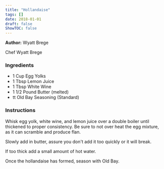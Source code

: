 ```yaml
---
title: "Hollandaise"
tags: []
date: 2018-01-01
draft: false
ShowTOC: false
---
```


**Author:** Wyatt Brege



 Chef Wyatt Brege

### Ingredients

-   1 Cup Egg Yolks
-   1 Tbsp Lemon Juice
-   1 Tbsp White Wine
-   1 1/2 Pound Butter (melted)
-   tt Old Bay Seasoning (Standard)

### Instructions 

Whisk egg yolk, white wine, and lemon juice over a double boiler until
thickened to proper consistency. Be sure to not over heat the egg
mixture, as it can scramble and produce flan.

Slowly add in butter, assure you don\'t add it too quickly or it will
break.

If too thick add a small amount of hot water.

Once the hollandaise has formed, season with Old Bay.
